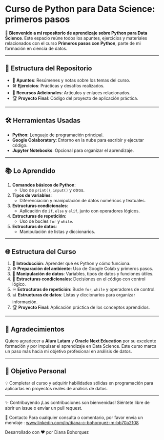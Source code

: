 # Curso de Python para Data Science: primeros pasos

🚀 **Bienvenido a mi repositorio de aprendizaje sobre Python para Data Science**. Este espacio reúne todos los apuntes, ejercicios y materiales relacionados con el curso **Primeros pasos con Python**, parte de mi formación en ciencia de datos.

---

## 🌟 **Estructura del Repositorio**

- 📂 **Apuntes**: Resúmenes y notas sobre los temas del curso.
- 🛠️ **Ejercicios**: Prácticas y desafíos realizados.
- 🔗 **Recursos Adicionales**: Artículos y enlaces relacionados.
- 🏆 **Proyecto Final**: Código del proyecto de aplicación práctica.

---

## 🛠️ **Herramientas Usadas**

- **Python**: Lenguaje de programación principal.
- **Google Colaboratory**: Entorno en la nube para escribir y ejecutar código.
- **Jupyter Notebooks**: Opcional para organizar el aprendizaje.

---

## 📚 **Lo Aprendido**

1. **Comandos básicos de Python**:
   - Uso de `print()`, `input()` y otros.
2. **Tipos de variables**:
   - Diferenciación y manipulación de datos numéricos y textuales.
3. **Estructuras condicionales**:
   - Aplicación de `if`, `else` y `elif`, junto con operadores lógicos.
4. **Estructuras de repetición**:
   - Uso de bucles `for` y `while`.
5. **Estructuras de datos**:
   - Manipulación de listas y diccionarios.

---

## 🌐 **Estructura del Curso**

1. 🐍 **Introducción**: Aprender qué es Python y cómo funciona.
2. ⚙️ **Preparación del ambiente**: Uso de Google Colab y primeros pasos.
3. 🔢 **Manipulación de datos**: Variables, tipos de datos y funciones útiles.
4. 🔄 **Estructuras condicionales**: Decisiones en el código con control lógico.
5. ♾️ **Estructuras de repetición**: Bucle `for`, `while` y operadores de control.
6. 📊 **Estructuras de datos**: Listas y diccionarios para organizar información.
7. 🏆 **Proyecto Final**: Aplicación práctica de los conceptos aprendidos.

---

## 🙏 **Agradecimientos**

Quiero agradecer a **Alura Latam** y **Oracle Next Education** por su excelente formación y por impulsar el aprendizaje en Data Science. Este curso marca un paso más hacia mi objetivo profesional en análisis de datos.

---
## 🎯 **Objetivo Personal**

💡 Completar el curso y adquirir habilidades sólidas en programación para aplicarlas en proyectos reales de análisis de datos.

---
✨ Contribuyendo ¡Las contribuciones son bienvenidas! Siéntete libre de abrir un issue o enviar un pull request.

💬 Contacto Para cualquier consulta o comentario, por favor envia un mendaje : www.linkedin.com/in/diana-c-bohorquez-m-bb70a2108

Desarrollado con ❤️ por Diana Bohorquez


